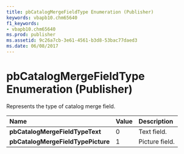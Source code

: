 ```yaml
---
title: pbCatalogMergeFieldType Enumeration (Publisher)
keywords: vbapb10.chm65640
f1_keywords:
- vbapb10.chm65640
ms.prod: publisher
ms.assetid: 9c26a7cb-3e61-4561-b3d8-53bac77daed3
ms.date: 06/08/2017
---
```



# pbCatalogMergeFieldType Enumeration (Publisher)

Represents the type of catalog merge field.



|**Name**|**Value**|**Description**|
|:-----|:-----|:-----|
| **pbCatalogMergeFieldTypeText**|0|Text field.|
| **pbCatalogMergeFieldTypePicture**|1|Picture field.|

